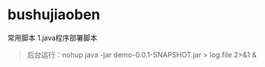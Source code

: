 # bushujiaoben
常用脚本
1.java程序部署脚本
> 后台运行：nohup java -jar demo-0.0.1-SNAPSHOT.jar  > log.file  2>&1 &
